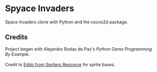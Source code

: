 # Spyace Invaders
Space Invaders clone with Python and the cocos2d package.

## Credits
Project began with Alejandro Rodas de Paz's <i>Python Game Programming By Example</i>.<br><br>
Credit to <a href="http://www.spriters-resource.com/arcade/spaceinv/sheet/8593/">Eddo from Spriters Resource</a> for sprite bases.
